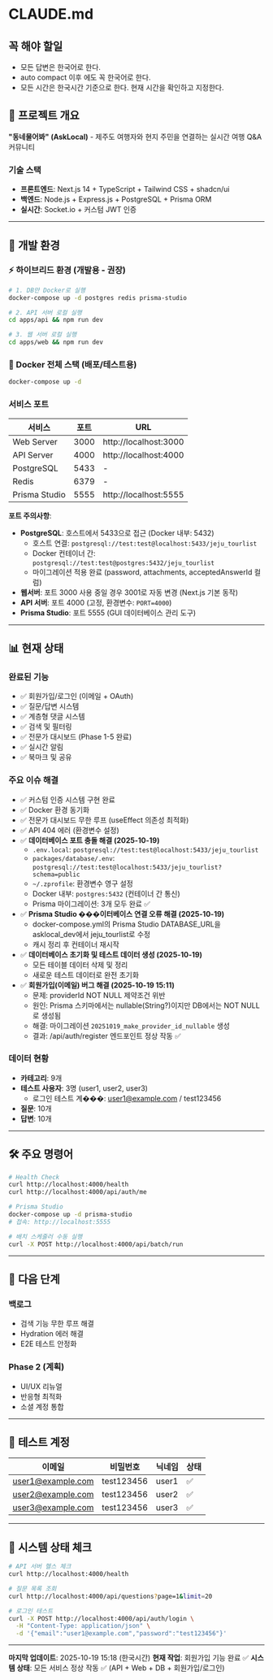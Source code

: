 # CLAUDE.md

## 꼭 해야 할일

- 모든 답변은 한국어로 한다.
- auto compact 이후 에도 꼭 한국어로 한다.
- 모든 시간은 한국시간 기준으로 한다. 현재 시간을 확인하고 지정한다.

## 🎯 프로젝트 개요

**"동네물어봐" (AskLocal)** - 제주도 여행자와 현지 주민을 연결하는 실시간 여행 Q&A 커뮤니티

### 기술 스택

- **프론트엔드**: Next.js 14 + TypeScript + Tailwind CSS + shadcn/ui
- **백엔드**: Node.js + Express.js + PostgreSQL + Prisma ORM
- **실시간**: Socket.io + 커스텀 JWT 인증

---

## 🚀 개발 환경

### ⚡ 하이브리드 환경 (개발용 - 권장)

```bash
# 1. DB만 Docker로 실행
docker-compose up -d postgres redis prisma-studio

# 2. API 서버 로컬 실행
cd apps/api && npm run dev

# 3. 웹 서버 로컬 실행
cd apps/web && npm run dev
```

### 🐳 Docker 전체 스택 (배포/테스트용)

```bash
docker-compose up -d
```

### 서비스 포트

| 서비스        | 포트 | URL                   |
| ------------- | ---- | --------------------- |
| Web Server    | 3000 | http://localhost:3000 |
| API Server    | 4000 | http://localhost:4000 |
| PostgreSQL    | 5433 | -                     |
| Redis         | 6379 | -                     |
| Prisma Studio | 5555 | http://localhost:5555 |

**포트 주의사항**:

- **PostgreSQL**: 호스트에서 5433으로 접근 (Docker 내부: 5432)
  - 호스트 연결: `postgresql://test:test@localhost:5433/jeju_tourlist`
  - Docker 컨테이너 간: `postgresql://test:test@postgres:5432/jeju_tourlist`
  - 마이그레이션 적용 완료 (password, attachments, acceptedAnswerId 컬럼)
- **웹서버**: 포트 3000 사용 중일 경우 3001로 자동 변경 (Next.js 기본 동작)
- **API 서버**: 포트 4000 (고정, 환경변수: `PORT=4000`)
- **Prisma Studio**: 포트 5555 (GUI 데이터베이스 관리 도구)

---

## 📊 현재 상태

### 완료된 기능

- ✅ 회원가입/로그인 (이메일 + OAuth)
- ✅ 질문/답변 시스템
- ✅ 계층형 댓글 시스템
- ✅ 검색 및 필터링
- ✅ 전문가 대시보드 (Phase 1-5 완료)
- ✅ 실시간 알림
- ✅ 북마크 및 공유

### 주요 이슈 해결

- ✅ 커스텀 인증 시스템 구현 완료
- ✅ Docker 환경 동기화
- ✅ 전문가 대시보드 무한 루프 (useEffect 의존성 최적화)
- ✅ API 404 에러 (환경변수 설정)
- ✅ **데이터베이스 포트 충돌 해결 (2025-10-19)**
  - `.env.local`: `postgresql://test:test@localhost:5433/jeju_tourlist`
  - `packages/database/.env`: `postgresql://test:test@localhost:5433/jeju_tourlist?schema=public`
  - `~/.zprofile`: 환경변수 영구 설정
  - Docker 내부: `postgres:5432` (컨테이너 간 통신)
  - Prisma 마이그레이션: 3개 모두 완료 ✅
- ✅ **Prisma Studio ���이터베이스 연결 오류 해결 (2025-10-19)**
  - docker-compose.yml의 Prisma Studio DATABASE_URL을 asklocal_dev에서 jeju_tourlist로 수정
  - 캐시 정리 후 컨테이너 재시작
- ✅ **데이터베이스 초기화 및 테스트 데이터 생성 (2025-10-19)**
  - 모든 테이블 데이터 삭제 및 정리
  - 새로운 테스트 데이터로 완전 초기화
- ✅ **회원가입(이메일) 버그 해결 (2025-10-19 15:11)**
  - 문제: providerId NOT NULL 제약조건 위반
  - 원인: Prisma 스키마에서는 nullable(String?)이지만 DB에서는 NOT NULL로 생성됨
  - 해결: 마이그레이션 `20251019_make_provider_id_nullable` 생성
  - 결과: /api/auth/register 엔드포인트 정상 작동 ✅

### 데이터 현황

- **카테고리**: 9개
- **테스트 사용자**: 3명 (user1, user2, user3)
  - 로그인 테스트 계���: user1@example.com / test123456
- **질문**: 10개
- **답변**: 10개

---

## 🛠️ 주요 명령어

```bash
# Health Check
curl http://localhost:4000/health
curl http://localhost:4000/api/auth/me

# Prisma Studio
docker-compose up -d prisma-studio
# 접속: http://localhost:5555

# 배치 스케줄러 수동 실행
curl -X POST http://localhost:4000/api/batch/run
```

---

## 🎯 다음 단계

### 백로그

- 검색 기능 무한 루프 해결
- Hydration 에러 해결
- E2E 테스트 안정화

### Phase 2 (계획)

- UI/UX 리뉴얼
- 반응형 최적화
- 소셜 계정 통합

---

## 📌 테스트 계정

| 이메일            | 비밀번호   | 닉네임 | 상태 |
| ----------------- | ---------- | ------ | ---- |
| user1@example.com | test123456 | user1  | ✅   |
| user2@example.com | test123456 | user2  | ✅   |
| user3@example.com | test123456 | user3  | ✅   |

---

## 🚦 시스템 상태 체크

```bash
# API 서버 헬스 체크
curl http://localhost:4000/health

# 질문 목록 조회
curl http://localhost:4000/api/questions?page=1&limit=20

# 로그인 테스트
curl -X POST http://localhost:4000/api/auth/login \
  -H "Content-Type: application/json" \
  -d '{"email":"user1@example.com","password":"test123456"}'
```

---

**마지막 업데이트**: 2025-10-19 15:18 (한국시간)
**현재 작업**: 회원가입 기능 완료 ✅
**시스템 상태**: 모든 서비스 정상 작동 ✅ (API + Web + DB + 회원가입/로그인)

